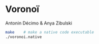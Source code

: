 # Voronoï

Antonin Décimo & Anya Zibulski

```sh
make    # make a native code executable
./voronoi.native
```
